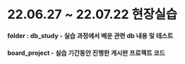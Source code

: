 # 22.06.27 ~ 22.07.22 현장실습
#### folder : db_study - 실습 과정에서 배운 관련 db 내용 및 테스트
####          board_project - 실습 기간동안 진행한 게시판 프로젝트 코드
